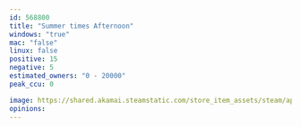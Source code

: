 ```yaml
---
id: 568800
title: "Summer times Afternoon"
windows: "true"
mac: "false"
linux: false
positive: 15
negative: 5
estimated_owners: "0 - 20000"
peak_ccu: 0

image: https://shared.akamai.steamstatic.com/store_item_assets/steam/apps/568800/header.jpg?t=1482543842
opinions:
---
```

